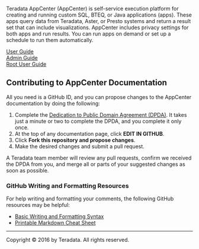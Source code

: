 Teradata AppCenter (AppCenter) is self-service execution platform for creating and running custom SQL, BTEQ, or Java applications (apps). These apps query data from Teradata, Aster, or Presto systems and return a result set that can include visualizations. AppCenter includes privacy settings for both apps and run results. You can run apps on demand or set up a schedule to run them automatically.

<div class="row">
 <div class="grid-4">
 <a href="user-guide/index.md" class="btn btn-raised btn-block"><i class="fa fa-desktop"></i> User Guide</a>
 </div>
 <div class="grid-4">
 <a href="admin-guide/index.md" class="btn btn-raised btn-block"><i class="fa fa-code"></i> Admin Guide</a>
 </div>
<div class="grid-4">
 <a href="root-user-guide/index.md" class="btn btn-raised btn-block"><i class="fa fa-code"></i> Root User Guide</a>
 </div>
 </div>

## Contributing to AppCenter Documentation

All you need is a GitHub ID, and you can propose changes to the AppCenter documentation by doing the following:

1. Complete the [Dedication to Public Domain Agreement (DPDA)](/contributing-documentation.md). It takes just a minute or two to complete the DPDA, and you complete it only once.
2. At the top of any documentation page, click **EDIT IN GITHUB**.
3. Click **Fork this repository and propose changes**.
4. Make the desired changes and submit a pull request.

A Teradata team member will review any pull requests, confirm we received the DPDA from you, and merge all or parts of your suggested changes as soon as possible.  

### GitHub Writing and Formatting Resources

For help writing and formatting your comments, the following GitHub resources may be helpful:
- [Basic Writing and Formatting Syntax](https://help.github.com/articles/basic-writing-and-formatting-syntax/)
- [Printable Markdown Cheat Sheet](https://guides.github.com/pdfs/markdown-cheatsheet-online.pdf)


---

Copyright &copy; 2016 by Teradata. All rights reserved.
